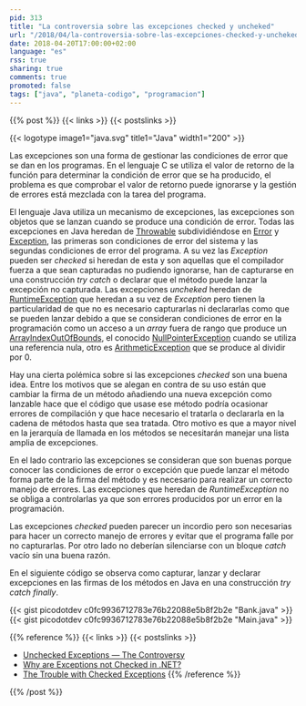 ```yaml
---
pid: 313
title: "La controversia sobre las excepciones checked y uncheked"
url: "/2018/04/la-controversia-sobre-las-excepciones-checked-y-uncheked/"
date: 2018-04-20T17:00:00+02:00
language: "es"
rss: true
sharing: true
comments: true
promoted: false
tags: ["java", "planeta-codigo", "programacion"]
---
```


{{% post %}}
{{< links >}}
{{< postslinks >}}

{{< logotype image1="java.svg" title1="Java" width1="200" >}}

Las excepciones son una forma de gestionar las condiciones de error que se dan en los programas. En el lenguaje C se utiliza el valor de retorno de la función para determinar la condición de error que se ha producido, el problema es que comprobar el valor de retorno puede ignorarse y la gestión de errores está mezclada con la tarea del programa.

El lenguaje Java utiliza un mecanismo de excepciones, las excepciones son objetos que se lanzan cuando se produce una condición de error. Todas las excepciones en Java heredan de [Throwable](https://docs.oracle.com/javase/10/docs/api/java/lang/Throwable.html) subdividiéndose en [Error](https://docs.oracle.com/javase/10/docs/api/java/lang/Error.html) y [Exception](https://docs.oracle.com/javase/10/docs/api/java/lang/Exception.html), las primeras son condiciones de error del sistema y las segundas condiciones de error del programa. A su vez las _Exception_ pueden ser _checked_ si heredan de esta y son aquellas que el compilador fuerza a que sean capturadas no pudiendo ignorarse, han de capturarse en una construcción _try catch_ o declarar que el método puede lanzar la excepción no capturada. Las excepciones _uncheked_ heredan de [RuntimeException](https://docs.oracle.com/javase/10/docs/api/java/lang/RuntimeException.html) que heredan a su vez de _Exception_ pero tienen la particularidad de que no es necesario capturarlas ni declararlas como que se pueden lanzar debido a que se consideran condiciones de error en la programación como un acceso a un _array_ fuera de rango que produce un [ArrayIndexOutOfBounds](https://docs.oracle.com/javase/10/docs/api/java/lang/ArrayIndexOutOfBoundsException.html), el conocido [NullPointerException](https://docs.oracle.com/javase/10/docs/api/java/lang/NullPointerException.html) cuando se utiliza una referencia nula, otro es [ArithmeticException](https://docs.oracle.com/javase/10/docs/api/java/lang/ArithmeticException.html) que se produce al dividir por 0.

Hay una cierta polémica sobre si las excepciones _checked_ son una buena idea. Entre los motivos que se alegan en contra de su uso están que cambiar la firma de un método añadiendo una nueva excepción como lanzable hace que el código que usase ese método podría ocasionar errores de compilación y que hace necesario el tratarla o declararla en la cadena de métodos hasta que sea tratada. Otro motivo es que a mayor nivel en la jerarquía de llamada en los métodos se necesitarán manejar una lista amplia de excepciones.

En el lado contrario las excepciones se consideran que son buenas porque conocer las condiciones de error o excepción que puede lanzar el método forma parte de la firma del método y es necesario para realizar un correcto manejo de errores. Las excepciones que heredan de _RuntimeException_ no se obliga a controlarlas ya que son errores producidos por un error en la programación.

Las excepciones _checked_ pueden parecer un incordio pero son necesarias para hacer un correcto manejo de errores y evitar que el programa falle por no capturarlas. Por otro lado no deberían silenciarse con un bloque _catch_ vacío sin una buena razón.

En el siguiente código se observa como capturar, lanzar y declarar excepciones en las firmas de los métodos en Java en una construcción _try catch finally_.

{{< gist picodotdev c0fc9936712783e76b22088e5b8f2b2e "Bank.java" >}}
{{< gist picodotdev c0fc9936712783e76b22088e5b8f2b2e "Main.java" >}}

{{% reference %}}
{{< links >}}
{{< postslinks >}}
* [Unchecked Exceptions — The Controversy](https://docs.oracle.com/javase/tutorial/essential/exceptions/runtime.html)
* [Why are Exceptions not Checked in .NET?](http://stackoverflow.com/questions/124143/why-are-exceptions-not-checked-in-net#126122)
* [The Trouble with Checked Exceptions](http://www.artima.com/intv/handcuffs.html)
{{% /reference %}}

{{% /post %}}
